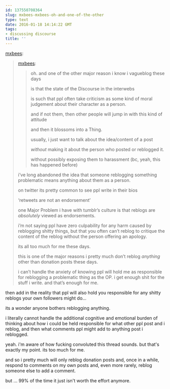 ```yaml
---
id: 137550708364
slug: mxbees-mxbees-oh-and-one-of-the-other
type: text
date: 2016-01-18 14:14:22 GMT
tags:
- discussing discourse
title: ''
---
```

<p><a class="tumblr_blog" href="http://mxbees.tumblr.com/post/137550529864">mxbees</a>:</p>
<blockquote>
<p><a class="tumblr_blog" href="http://mxbees.tumblr.com/post/137550080729">mxbees</a>:</p>
<blockquote>
<p>oh. and one of the other major reason i know i vagueblog these days</p>

<p>is that the state of the Discourse in the interwebs</p>

<p>is such that ppl often take criticism as some kind of moral judgement about their character as a person.</p>

<p>and if not them, then other people will jump in with this kind of attitude</p>

<p>and then it blossoms into a Thing.</p>

<p>usually, i just want to talk about the idea/content of a post</p>

<p><em>without</em> making it about the person who posted or reblogged it.</p>

<p>without possibly exposing them to harassment (bc, yeah, this has happened before)</p>
</blockquote>
<p>i’ve long abandoned the idea that someone reblogging something problematic means anything about them as a person.</p>

<p>on twitter its pretty common to see ppl write in their bios</p>

<p>‘retweets are not an endorsement’</p>

<p>one Major Problem i have with tumblr’s culture is that reblogs are <em>absolutely</em> viewed as endorsements.</p>

<p>i’m not saying ppl have zero culpability for any harm caused by reblogging shitty things, but that you often can’t reblog to critique the content of the reblog without the person offering an apology.</p>

<p>its all too much for me these days.</p>

<p>this is one of the major reasons i pretty much don’t reblog <em>anything</em> other than donation posts these days.</p>

<p>i can’t handle the anxiety of knowing ppl will hold me as responsible for reblogging a problematic thing as the OP. i get enough shit for the stuff i write. and that’s enough for me.</p>
</blockquote>

then add in the reality that ppl will also hold you responsible for any shitty reblogs your own followers might do...

its a wonder anyone bothers reblogging anything.

i literally cannot handle the additional cognitive and emotional burden of thinking about how i could be held responsible for what other ppl post and i reblog, and then what comments ppl might add to anything post i reblogged.

yeah. i'm aware of how fucking convoluted this thread sounds. but that's exactly my point. its too much for me.

and so i pretty much will only reblog donation posts and, once in a while, respond to comments on my own posts and, even more rarely, reblog someone else to add a comment.

but ... 99% of the time it just isn't worth the effort anymore.